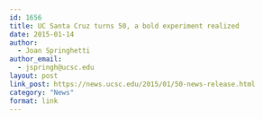 ```yaml
---
id: 1656
title: UC Santa Cruz turns 50, a bold experiment realized
date: 2015-01-14
author:
  - Joan Springhetti
author_email:
  - jspringh@ucsc.edu
layout: post
link_post: https://news.ucsc.edu/2015/01/50-news-release.html
category: "News"
format: link
---
```

